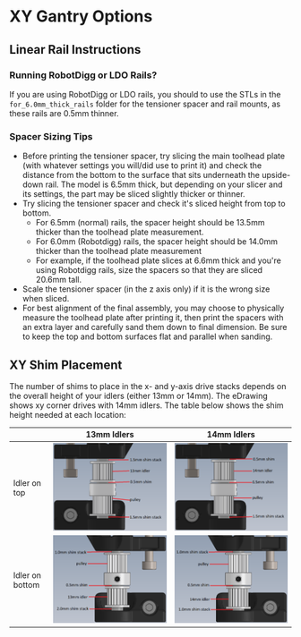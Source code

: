 XY Gantry Options
=================

## Linear Rail Instructions

### Running RobotDigg or LDO Rails? ###

If you are using RobotDigg or LDO rails, you should to use the STLs in the `for_6.0mm_thick_rails` folder for the tensioner spacer and rail mounts, as these rails are 0.5mm thinner.

### Spacer Sizing Tips ###

- Before printing the tensioner spacer, try slicing the main toolhead plate (with whatever settings you will/did use to print it) and check the distance from the bottom to the surface that sits underneath the upside-down rail. The model is 6.5mm thick, but depending on your slicer and its settings, the part may be sliced slightly thicker or thinner.
- Try slicing the tensioner spacer and check it's sliced height from top to bottom.
    - For 6.5mm (normal) rails, the spacer height should be 13.5mm thicker than the toolhead plate measurement.
    - For 6.0mm (Robotdigg) rails, the spacer height should be 14.0mm thicker than the toolhead plate measurement
    - For example, if the toolhead plate slices at 6.6mm thick and you're using Robotdigg rails, size the spacers so that they are sliced 20.6mm tall.
- Scale the tensioner spacer (in the z axis only) if it is the wrong size when sliced.
- For best alignment of the final assembly, you may choose to physically measure the toolhead plate after printing it, then print the spacers with an extra layer and carefully sand them down to final dimension. Be sure to keep the top and bottom surfaces flat and parallel when sanding.

## XY Shim Placement

The number of shims to place in the x- and y-axis drive stacks depends on the overall height of your idlers (either 13mm or 14mm). The eDrawing shows xy corner drives with 14mm idlers. The table below shows the shim height needed at each location:

|                   | 13mm Idlers                   | 14mm Idlers                   |
| ---               | ---                           | ---                           |
| Idler on top      | ![](Images/13mm_lower.png)    | ![](Images/14mm_lower.png)    |
| Idler on bottom   | ![](Images/13mm_upper.png)    | ![](Images/14mm_upper.png)    |